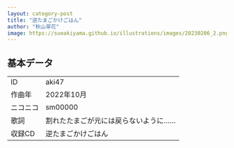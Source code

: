 ```yaml
---
layout: category-post
title: "逆たまごかけごはん"
author: "秋山翠花"
image: https://sueakiyama.github.io/illustrations/images/20230206_2.png
---
```


## 基本データ

<table>
  <tr>
    <td>ID</td>
    <td>aki47</td>
  </tr>
  <tr>
    <td>作曲年</td>
    <td>2022年10月</td>
  </tr>
  <tr>
    <td>ニコニコ</td>
    <td>sm00000</td>
  </tr>
  <tr>
    <td>歌詞</td>
    <td>割れたたまごが元には戻らないように……</td>
  </tr>
  <tr>
    <td>収録CD</td>
    <td>逆たまごかけごはん</td>
  </tr>
</table>
